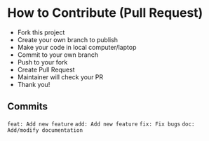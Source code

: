 # How to Contribute (Pull Request)

- Fork this project
- Create your own branch to publish
- Make your code in local computer/laptop
- Commit to your own branch
- Push to your fork
- Create Pull Request
- Maintainer will check your PR
- Thank you!

## Commits

```feat: Add new feature```
```add: Add new feature```
```fix: Fix bugs```
```doc: Add/modify documentation```